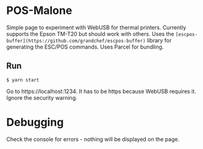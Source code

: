 # POS-Malone

Simple page to experiment with WebUSB for thermal printers.
Currently supports the Epson TM-T20 but should work with others.
Uses the `[escpos-buffer](https://github.com/grandchef/escpos-buffer)` library for generating the ESC/POS commands.
Uses Parcel for bundling.

## Run
```commandline
$ yarn start
```

Go to https://localhost:1234. It has to be https because WebUSB requires it. Ignore the security warning.


# Debugging
Check the console for errors - nothing will be displayed on the page.
